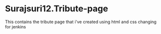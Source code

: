 # Surajsuri12.Tribute-page
This contains the tribute page that i've created using html and css
changing for jenkins
